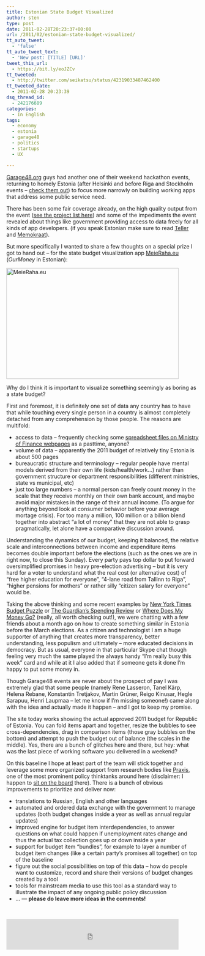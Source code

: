 ```yaml
---
title: Estonian State Budget Visualized
author: sten
type: post
date: 2011-02-28T20:23:37+00:00
url: /2011/02/estonian-state-budget-visualized/
tt_auto_tweet:
  - 'false'
tt_auto_tweet_text:
  - 'New post: [TITLE] [URL]'
tweet_this_url:
  - https://bit.ly/eoJZCv
tt_tweeted:
  - http://twitter.com/seikatsu/status/42319033487462400
tt_tweeted_date:
  - 2011-02-28 20:23:39
dsq_thread_id:
  - 242176689
categories:
  - In English
tags:
  - economy
  - estonia
  - garage48
  - politics
  - startups
  - UX

---
```

[Garage48.org][1] guys had another one of their weekend hackathon events, returning to homely Estonia (after Helsinki and before Riga and Stockholm events &#8211; [check them out][2]) to focus more narrowly on building working apps that address some public service need.

There has been some fair coverage already, on the high quality output from the event ([see the project list here][3]) and some of the impediments the event revealed about things like government providing access to data freely for all kinds of app developers. (if you speak Estonian make sure to read [Teller][4] and [Memokraat][5]).

But more specifically I wanted to share a few thoughts on a special prize I got to hand out &#8211; for the state budget visualization app [MeieRaha.eu][6] (_OurMoney_ in Estonian):

[<img src="http://farm6.static.flickr.com/5179/5486635478_b3e74f0ac1.jpg" alt="MeieRaha.eu" width="450" height="290" />][7]

Why do I think it is important to visualize something seemingly as boring as a state budget?

First and foremost, it is definitely one set of data any country has to have that while touching every single person in a country is almost completely detached from any comprehension by those people. The reasons are multifold:

  * access to data &#8211; frequently checking some [spreadsheet files on Ministry of Finance webpages][8] as a pasttime, anyone?
  * volume of data &#8211; apparently the 2011 budget of relatively tiny Estonia is about 500 pages
  * bureaucratic structure and terminology &#8211; regular people have mental models derived from their own life (kids/health/work&#8230;) rather than government structure or department responsibilities (different ministries, state vs municipal, etc)
  * just too large numbers &#8211; a normal person can freely count money in the scale that they receive monthly on their own bank account, and maybe avoid major mistakes in the range of their annual income. (To argue for anything beyond look at consumer behavior before your average mortage crisis). For too many a million, 100 million or a billion blend together into abstract &#8220;a lot of money&#8221; that they are not able to grasp pragmatically, let alone have a comparative discussion around.

Understanding the dynamics of our budget, keeping it balanced, the relative scale and interconnections between income and expenditure items becomes double important before the elections (such as the ones we are in right now, to close this Sunday). Every party pays top dollar to put forward oversimplified promises in heavy pre-election advertising &#8211; but it is very hard for a voter to understand what the real cost (or alternative cost) of &#8220;free higher education for everyone&#8221;, &#8220;4-lane road from Tallinn to Riga&#8221;, &#8220;higher pensions for mothers&#8221; or rather silly &#8220;citizen salary for everyone&#8221; would be.

Taking the above thinking and some recent examples by [New York Times Budget Puzzle][9] or [The Guardian&#8217;s Spending Review][10] or [Where Does My Money Go?][11] (really, all worth checking out!), we were chatting with a few friends about a month ago on how to create something similar in Estonia before the March elections. As a citizen and technologist I am a huge supporter of anything that creates more transparency, better understanding, less populism and ultimately &#8211; more educated decisions in democracy. But as usual, everyone in that particular Skype chat though feeling very much the same played the always handy &#8220;I&#8217;m really busy this week&#8221; card and while at it I also added that if someone gets it done I&#8217;m happy to put some money in.

Though Garage48 events are never about the prospect of pay I was extremely glad that some people (namely Rene Lasseron, Tanel Kärp, Helena Rebane, Konstantin Tretjakov, Martin Grüner, Reigo Kinusar, Hegle Sarapuu, Henri Laupmaa &#8211; let me know if I&#8217;m missing someone!) came along with the idea and actually made it happen &#8211; and I got to keep my promise.

The site today works showing the actual approved 2011 budget for Republic of Estonia. You can fold items apart and together, resize the bubbles to see cross-dependencies, drag in comparison items (those gray bubbles on the bottom) and attempt to push the budget out of balance (the scales in the middle). Yes, there are a bunch of glitches here and there, but hey: what was the last piece of working software you delivered in a weekend?

On this baseline I hope at least part of the team will stick together and leverage some more organized support from research bodies like [Praxis][12], one of the most prominent policy thinktanks around here (disclaimer: I happen to [sit on the board][13] there). There is a bunch of obvious improvements to prioritize and deliver now:

  * translations to Russian, English and other languages
  * automated and ordered data exchange with the government to manage updates (both budget changes inside a year as well as annual regular updates)
  * improved engine for budget item interdependencies, to answer questions on what could happen if unemployment rates change and thus the actual tax collection goes up or down inside a year
  * support for budget item &#8220;bundles&#8221;, for example to layer a number of budget item changes (like a certain party&#8217;s promises all together) on top of the baseline
  * figure out the social possibilities on top of this data &#8211; how do people want to customize, record and share their versions of budget changes created by a tool
  * tools for mainstream media to use this tool as a standard way to illustrate the impact of any ongoing public policy discussion
  * &#8230; &#8212; **please do leave more ideas in the comments!**

&nbsp;

<iframe src="http://www.facebook.com/plugins/like.php?href=http%3A%2F%2Fsten.tamkivi.com%2F2011%2F02%2Festonian-state-budget-visualized%2F&layout=standard&show_faces=true&width=450&action=like&colorscheme=light&height=80" scrolling="no" frameborder="0" style="border:none; overflow:hidden; width:450px; height:80px;" allowTransparency="true"></iframe>

 [1]: http://www.garage48.org/
 [2]: http://www.garage48.org/events
 [3]: http://www.garage48.org/blogger/garage48-public-services-ideas-in-process
 [4]: http://www.siimteller.com/2011/02/e-eesti-on-surnud-riik-tappis-ta/
 [5]: http://memokraat.ee/2011/02/zuriiliikme-markmeid-garage48-lt/
 [6]: http://meieraha.eu/
 [7]: http://www.flickr.com/photos/seikatsu/5486635478/ "MeieRaha.eu by seikatsu, on Flickr"
 [8]: http://www.valitsus.ee/en/government/state-budget
 [9]: http://www.nytimes.com/interactive/2010/11/13/weekinreview/deficits-graphic.html
 [10]: http://www.guardian.co.uk/politics/interactive/2010/oct/19/comprehensive-spending-review-cuts
 [11]: http://wheredoesmymoneygo.org/
 [12]: http://praxis.ee/index.php?id=96&L=1
 [13]: http://sten.tamkivi.com/2007/05/joined_the_board_of_praxis/